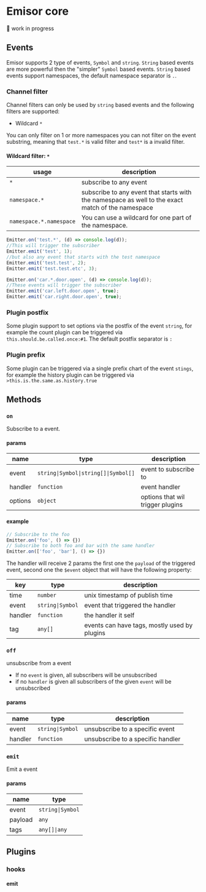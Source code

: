 Emisor core
=========================
:construction: work in progress

## Events
Emisor supports 2 type of events, `Symbol` and `string`. `String` based events are more powerful then the "simpler" `Symbol` based events. `String` based events support namespaces, the default namespace separator is `.`.

### Channel filter
Channel filters can only be used by `string` based events and the following filters are supported:
- Wildcard `*`

You can only filter on 1 or more namespaces you can not filter on the event substring, meaning that `test.*` is valid filter and `test*` is a invalid filter.

#### Wildcard filter: `*`

| usage | description |
| - | - |
| `*` | subscribe to any event |
| `namespace.*` | subscribe to any event that starts with the namespace as well to the exact match of the namespace | 
| `namespace.*.namespace` | You can use a wildcard for one part of the namespace. |

```js
Emitter.on('test.*', (d) => console.log(d));
//This will trigger the subscriber
Emitter.emit('test', 1);
//but also any event that starts with the test namespace
Emitter.emit('test.test', 2);
Emitter.emit('test.test.etc', 3);
```

```js
Emitter.on('car.*.door.open', (d) => console.log(d));
//These events will trigger the subscriber
Emitter.emit('car.left.door.open', true);
Emitter.emit('car.right.door.open', true);
```

### Plugin postfix
Some plugin support to set options via the postfix of the event `string`, for example the count plugin can be triggered via `this.should.be.called.once:#1`. The default postfix separator is `:`

### Plugin prefix
Some plugin can be triggered via a single prefix chart of the event `stings`, for example the history plugin can be triggered via `>this.is.the.same.as.history.true` 

## Methods

### `on`
Subscribe to a event.

#### params
| name | type | description |
| - | - | - |
| event | `string\|Symbol\|string[]\|Symbol[]` | event to subscribe to |
| handler | `function` | event handler |
| options | `object` | options that wil trigger plugins |

#### example
```js
// Subscribe to the foo
Emitter.on('foo', () => {})
// Subscribe to both foo and bar with the same handler
Emitter.on(['foo', 'bar'], () => {})
```

The handler will receive 2 params the first one the `payload` of the triggered event, second one the `$event` object that will have the following property:


| key | type | description |
| - | - | - |
| time | `number` | unix timestamp of publish time |
| event | `string\|Symbol` | event that triggered the handler |
| handler | `function` | the handler it self |
| tag | `any[]` | events can have tags, mostly used by plugins |


### `off`
unsubscribe from a event
* If no `event` is given, all subscribers will be unsubscribed
* if no `handler` is given all subscribers of the given `event` will be unsubscribed


#### params
| name | type | description |
| - | - | - |
| event | `string\|Symbol` | unsubscribe to a specific event |
| handler | `function` | unsubscribe to a specific handler |

### `emit`
Emit a event

#### params
| name | type |
| - | - |
| event | `string\|Symbol` |
| payload | `any` | 
| tags | `any[]\|any` |


## Plugins


### hooks

#### emit


